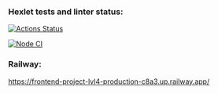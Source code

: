 ### Hexlet tests and linter status:

[![Actions Status](https://github.com/mn81566/frontend-project-lvl4/workflows/hexlet-check/badge.svg)](https://github.com/mn81566/frontend-project-lvl4/actions)

[![Node CI](https://github.com/mn81566/frontend-project-lvl4/workflows/Node%20CI/badge.svg)](https://github.com/mn81566/frontend-project-lvl4/actions)

### Railway:

https://frontend-project-lvl4-production-c8a3.up.railway.app/
